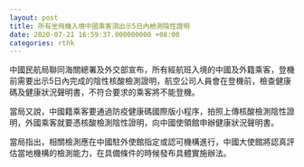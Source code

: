 ```yaml
---
layout: post
title: 所有坐飛機入境中國乘客須出示5日內檢測陰性證明
date: 2020-07-21 16:59:37.000000000 +08:00
categories: rthk
---
```


中國民航局聯同海關總署及外交部宣布，所有經航班入境的中國及外籍乘客，登機前需要出示5日內完成的陰性核酸檢測證明，航空公司人員會在登機前，檢查健康碼及健康狀況聲明書，不符合要求的乘客將不能登機。

當局又說，中國籍乘客要通過防疫健康碼國際版小程序，拍照上傳核酸檢測陰性證明，外國乘客就要憑核酸檢測陰性證明，向中國使領館申辦健康狀況聲明書。

當局指出，相關檢測應在中國駐外使館指定或認可機構進行，中國大使館將認真評估當地機構的檢測能力，在具備條件的時候發布具體實施辦法。
